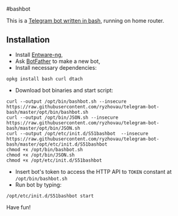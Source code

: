 #bashbot

This is a [Telegram bot written in bash](https://github.com/ryzhovau/telegram-bot-bash), running on home router.

## Installation

* Install [Entware-ng](https://github.com/Entware-ng/Entware-ng),
* Ask [BotFather](https://web.telegram.org/#/im?p=@BotFather) to make a new bot,
* Install necessary dependencies:
```
opkg install bash curl dtach
```
* Download bot binaries and start script:
```
curl --output /opt/bin/bashbot.sh --insecure https://raw.githubusercontent.com/ryzhovau/telegram-bot-bash/master/opt/bin/bashbot.sh
curl --output /opt/bin/JSON.sh --insecure https://raw.githubusercontent.com/ryzhovau/telegram-bot-bash/master/opt/bin/JSON.sh
curl --output /opt/etc/init.d/S51bashbot  --insecure https://raw.githubusercontent.com/ryzhovau/telegram-bot-bash/master/opt/etc/init.d/S51bashbot
chmod +x /opt/bin/bashbot.sh
chmod +x /opt/bin/JSON.sh
chmod +x /opt/etc/init.d/S51bashbot
```
* Insert bot's token to access the HTTP API to `TOKEN` constant at `/opt/bin/bashbot.sh`
* Run bot by typing:
```
/opt/etc/init.d/S51bashbot start
```

Have fun!

